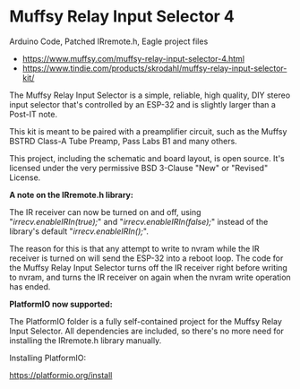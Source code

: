 # Muffsy Relay Input Selector 4

Arduino Code, Patched IRremote.h, Eagle project files

- https://www.muffsy.com/muffsy-relay-input-selector-4.html
- https://www.tindie.com/products/skrodahl/muffsy-relay-input-selector-kit/

The Muffsy Relay Input Selector is a simple, reliable, high quality, DIY stereo input selector that's controlled by an ESP-32 and is slightly larger than a Post-IT note.

This kit is meant to be paired with a preamplifier circuit, such as the Muffsy BSTRD Class-A Tube Preamp, Pass Labs B1 and many others.

This project, including the schematic and board layout, is open source. It's licensed under the very permissive BSD 3-Clause "New" or "Revised" License.

**A note on the IRremote.h library:**

The IR receiver can now be turned on and off, using "*irrecv.enableIRIn(true);*" and "*irrecv.enableIRIn(false);*" instead of the library's default "*irrecv.enableIRIn();*".
  
The reason for this is that any attempt to write to nvram while the IR receiver is turned on will send the ESP-32 into a reboot loop. The code for the Muffsy Relay Input Selector turns off the IR receiver right before writing to nvram, and turns the IR receiver on again when the nvram write operation has ended.

**PlatformIO now supported:**

The PlatformIO folder is a fully self-contained project for the Muffsy Relay Input Selector. All dependencies are included, so there's no more need for installing the IRremote.h library manually.

Installing PlatformIO:

https://platformio.org/install
